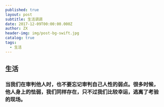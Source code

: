 ```yaml
---
published: true
layout: post
subtitle: 生活调调
date: 2017-12-09T00:00:00.000Z
author: ZX
header-img: img/post-bg-swift.jpg
catalog: true
tags:
  - 生活
---
```

## 生活
### 当我们在审判他人时，也不要忘记审判自己人性的弱点。很多时候，他人身上的怯弱，我们同样存在，只不过我们比较幸运，逃离了考验的现场。
